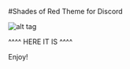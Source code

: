 #Shades of Red Theme for Discord

![alt tag](http://i.imgur.com/iDsNBUA.png)

^^^^ HERE IT IS ^^^^

Enjoy!
